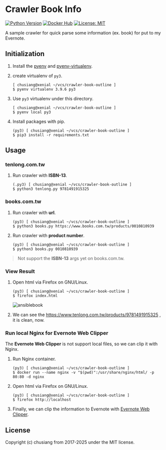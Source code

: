 # Crawler Book Info

[![Python Version](https://img.shields.io/badge/python-3.13-blue.svg)](https://hub.docker.com/r/chusiang/crawler-book-info/)
[![Docker Hub](https://img.shields.io/badge/docker-chusiang%2Fcrawler--book--info-blue.svg)](https://hub.docker.com/r/chusiang/crawler-book-info/) [![License: MIT](https://img.shields.io/badge/License-MIT-lightgrey.svg)](LICENSE)

A sample crawler for quick parse some information (ex. book) for put to my Evernote.

## Initialization

1. Install the [pyenv][pyenv] and [pyenv-virtualenv][py-venv].
1. create virtualenv of `py3`.

   ```console
   [ chusiang@xenial ~/vcs/crawler-book-outline ]
   $ pyenv virtualenv 3.9.6 py3
   ```

1. Use `py3` virtualenv under this directory.

   ```console
   [ chusiang@xenial ~/vcs/crawler-book-outline ]
   $ pyenv local py3
   ```

1. Install packages with pip.

   ```console
   (py3) [ chusiang@xenial ~/vcs/crawler-book-outline ]
   $ pip3 install -r requirements.txt
   ```

[pyenv]: https://github.com/pyenv/pyenv-virtualenv
[py-venv]: https://github.com/pyenv/pyenv-virtualenv

## Usage

### tenlong.com.tw

1. Run crawler with **ISBN-13**.

   ```console
   (.py3) [ chusiang@xenial ~/vcs/crawler-book-outline ]
   $ python3 tenlong.py 9781491915325
   ```

### books.com.tw

1. Run crawler with **url**.

   ```console
   (py3) [ chusiang@xenial ~/vcs/crawler-book-outline ]
   $ python3 books.py https://www.books.com.tw/products/0010810939
   ```

1. Run crawler with **product number**.

   ```console
   (py3) [ chusiang@xenial ~/vcs/crawler-book-outline ]
   $ python3 books.py 0010810939
   ```

> Not support the **ISBN-13** args yet on books.com.tw.

### View Result

1. Open html via Firefox on GNU/Linux.

   ```console
   (py3) [ chusiang@xenial ~/vcs/crawler-book-outline ]
   $ firefox index.html
   ```

   ![ansiblebook](https://cloud.githubusercontent.com/assets/219066/24584670/8ffb25f2-17a7-11e7-913a-2f570f773a66.png)

1. We can see the <https://www.tenlong.com.tw/products/9781491915325>
   , it is clean, now.

### Run local Nginx for Evernote Web Clipper

The **Evernote Web Clipper** is not support local files, so we can clip it with Nginx.

1. Run Nginx container.

   ```console
   (py3) [ chusiang@xenial ~/vcs/crawler-book-outline ]
   $ docker run --name nginx -v "$(pwd)":/usr/share/nginx/html/ -p 80:80 -d nginx
   ```

1. Open html via Firefox on GNU/Linux.

   ```console
   (py3) [ chusiang@xenial ~/vcs/crawler-book-outline ]
   $ firefox http://localhost
   ```

1. Finally, we can clip the information to Evernote with [Evernote Web Clipper](https://evernote.com/intl/zh-tw/webclipper/).

## License

Copyright (c) chusiang from 2017-2025 under the MIT license.
